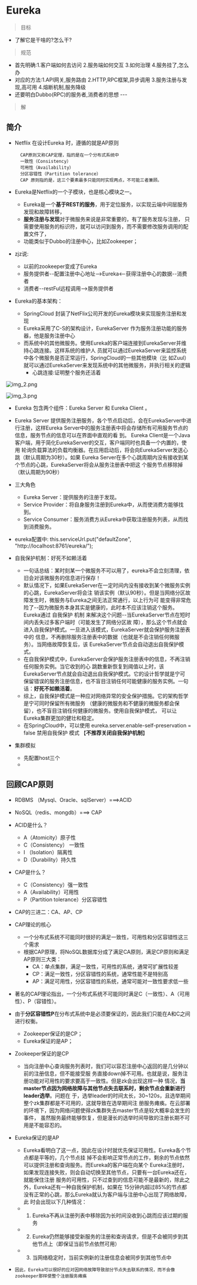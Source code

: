 # Eureka
> 目标
- 了解它是干啥的?怎么干?

> 规范
- 首先明确:1.客户端如何去访问 2.服务端如何交互 3.如何治理 4.服务挂了,怎么办
- 对应的方法:1.API网关,服务路由 2.HTTP,RPC框架,异步调用 3.服务注册与发现,高可用 4.熔断机制,服务降级
- 还要明白Dubbo(RPC)的服务者,消费者的思想 --- 


>解


## 简介
- Netflix 在设计Eureka 时，遵循的就是AP原则
    ```
      CAP原则又称CAP定理，指的是在一个分布式系统中 
      一致性（Consistency） 
      可用性（Availability） 
      分区容错性（Partition tolerance） 
      CAP 原则指的是，这三个要素最多只能同时实现两点，不可能三者兼顾。
    ```
  
- Eureka是Netflix的一个子模块，也是核心模块之一。
  - Eureka是一个**基于REST的服务**，用于定位服务，以实现云端中间层服务发现和故障转移，
  - **服务注册与发现**对于微服务来说是非常重要的，有了服务发现与注册，
    只需要使用服务的标识符，就可以访问到服务，而不需要修改服务调用的配置文件了，
  - 功能类似于Dubbo的注册中心，比如Zookeeper；
  

- zjz说:
    - 以前的zookeeper变成了Eureka
    - 服务提供者--配置注册中心地址-->Eureka<--获得注册中心的数据--消费者
    - 消费者--restFul远程调用-->服务提供者  
    

- Eureka的基本架构：
  - SpringCloud 封装了NetFlix公司开发的Eureka模块来实现服务注册和发现
  - Eureka采用了C-S的架构设计，EurekaServer 作为服务注册功能的服务器，他是服务注册中心
  - 而系统中的其他微服务。使用Eureka的客户端连接到EurekaServer并维持心跳连接。这样系统的维护人
      员就可以通过EurekaServer来监控系统中各个微服务是否正常运行，SpringCloud的一些其他模块（比
      如Zuul）就可以通过EurekaServer来发现系统中的其他微服务，并执行相关的逻辑
    - 心跳连接:证明整个服务还活着
  
![img_2.png](img_2.png)

![img_3.png](img_3.png)


- Eureka 包含两个组件：Eureka Server 和 Eureka Client 。
- Eureka Server 提供服务注册服务，各个节点启动后，会在EurekaServer中进行注册，这样Eureka
  Server中的服务注册表中将会存储所有可用服务节点的信息，服务节点的信息可以在界面中直观的看
  到。
  Eureka Client是一个Java客户端，用于简化EurekaServer的交互，客户端同时也具备一个内置的，使用
  轮询负载算法的负载均衡器。在应用启动后，将会向EurekaServer发送心跳（默认周期为30秒）。如果
  Eureka Server在多个心跳周期内没有接收到某个节点的心跳，EurekaServer将会从服务注册表中把这
  个服务节点移除掉（默认周期为90秒）
  
- 三大角色
  - Eureka Server：提供服务的注册于发现。
  - Service Provider：将自身服务注册到Eureka中，从而使消费方能够找到。
  - Service Consumer：服务消费方从Eureka中获取注册服务列表，从而找到消费服务。

- eureka配置中: this.serviceUrl.put("defaultZone", "http://localhost:8761/eureka/");


- 自我保护机制：好死不如赖活着
  - 一句话总结：某时刻某一个微服务不可以用了，eureka不会立刻清理，依旧会对该微服务的信息进行保存！
  - 默认情况下，如果EurekaServer在一定时间内没有接收到某个微服务实例的心跳，EurekaServer将会注
  销该实例（默认90秒）。但是当网络分区故障发生时，微服务与Eureka之间无法正常通行，以上行为可
  能变得非常危险了--因为微服务本身其实是健康的，此时本不应该注销这个服务。Eureka通过 自我保护
  机制 来解决这个问题--当EurekaServer节点在短时间内丢失过多客户端时（可能发生了网络分区故
  障），那么这个节点就会进入自我保护模式。一旦进入该模式，EurekaServer就会保护服务注册表中的
  信息，不再删除服务注册表中的数据（也就是不会注销任何微服务）。当网络故障恢复后，该
  EurekaServer节点会自动退出自我保护模式。
  - 在自我保护模式中，EurekaServer会保护服务注册表中的信息，不再注销任何服务实例。当它收到的心
  跳数重新恢复到阈值以上时，该EurekaServer节点就会自动退出自我保护模式。它的设计哲学就是宁可
  保留错误的服务注册信息，也不盲目注销任何可能健康的服务实例。一句话：**好死不如赖活着**。
  - 综上，自我保护模式是一种应对网络异常的安全保护措施。它的架构哲学是宁可同时保留所有微服务
  （健康的微服务和不健康的微服务都会保留），也不盲目注销任何健康的微服务。使用自我保护模式，
  可以让Eureka集群更加的健壮和稳定。
  - 在SpringCloud中，可以使用 eureka.server.enable-self-preservation = false 禁用自我保护
  模式 【**不推荐关闭自我保护机制**】
    

- 集群模拟
  - 先配置host三个
  - 


## 回顾CAP原则
- RDBMS （Mysql、Oracle、sqlServer）===>ACID
- NoSQL（redis、mongdb）===> CAP
  
- ACID是什么？
  - A（Atomicity）原子性
  - C（Consistency） 一致性
  - I （Isolation）隔离性
  - D（Durability）持久性
- CAP是什么？
  - C（Consistency）强一致性
  - A（Availability）可用性
  - P（Partition tolerance）分区容错性
  
- CAP的三进二：CA、AP、CP
  
- CAP理论的核心
  - 一个分布式系统不可能同时很好的满足一致性，可用性和分区容错性这三个需求
  - 根据CAP原理，将NoSQL数据库分成了满足CA原则，满足CP原则和满足AP原则三大类：
    - CA：单点集群，满足一致性，可用性的系统，通常可扩展性较差
    - CP：满足一致性，分区容错性的系统，通常性能不是特别高
    - AP：满足可用性，分区容错性的系统，通常可能对一致性要求低一些


- 著名的CAP理论指出，一个分布式系统不可能同时满足C（一致性）、A（可用性）、P（容错性）。
- 由于**分区容错性P**在分布式系统中是必须要保证的，因此我们只能在A和C之间进行权衡。
  - Zookeeper保证的是CP；
  - Eureka保证的是AP；


- Zookeeper保证的是CP
  - 当向注册中心查询服务列表时，我们可以容忍注册中心返回的是几分钟以前的注册信息，但不能接受服
  务直接down掉不可用。也就是说，服务注册功能对可用性的要求要高于一致性。但是zk会出现这样一种
  情况，**当master节点因为网络故障与其他节点失去联系时，剩余节点会重新进行leader选举**。问题在
  于，选举leader的时间太长，30~120s，且选举期间整个zk集群都是不可用的，这就导致在选举期间注
  册服务瘫痪。在云部署的环境下，因为网络问题使得zk集群失去master节点是较大概率会发生的事件，
  虽然服务最终能够恢复，但是漫长的选举时间导致的注册长期不可用是不能容忍的。
- Eureka保证的是AP
  - Eureka看明白了这一点，因此在设计时就优先保证可用性。Eureka各个节点都是平等的，几个节点挂
  掉不会影响正常节点的工作，剩余的节点依然可以提供注册和查询服务。而Eureka的客户端在向某个
  Eureka注册时，如果发现连接失败，则会自动切换至其他节点，只要有一台Eureka还在，就能保住注册
  服务的可用性，只不过查到的信息可能不是最新的，除此之外，Eureka还有一种自我保护机制，如果在
  15分钟内超过85%的节点都没有正常的心跳，那么Eureka就认为客户端与注册中心出现了网络故障，此
  时会出现以下几种情况：
  - 1. Eureka不再从注册列表中移除因为长时间没收到心跳而应该过期的服务
  - 2. Eureka仍然能够接受新服务的注册和查询请求，但是不会被同步到其他节点上（即保证当前节点依然可用）
  - 3. 当网络稳定时，当前实例新的注册信息会被同步到其他节点中


- `因此，Eureka可以很好的应对因网络故障导致部分节点失去联系的情况，而不会像zookeeper那样使整个注册服务瘫痪`



